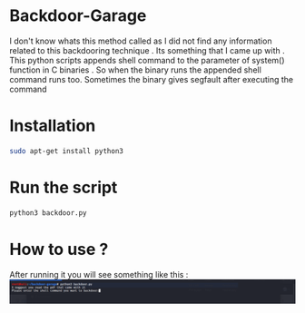 # Backdoor-Garage
I don't know whats this method called as I did not find any information related to this backdooring technique . Its something that I came up with . This python scripts appends shell command to the parameter of system() function in C binaries . So when the binary runs the appended shell command runs too. Sometimes the binary gives segfault after executing the command 

# Installation
``` bash
sudo apt-get install python3
```
# Run the script
```bash
python3 backdoor.py
```
# How to use ?

After running it you will see something like this :
![](git.png)







